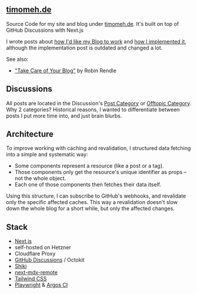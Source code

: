 ## [timomeh.de](https://timomeh.de)

Source Code for my site and blog under [timomeh.de](https://timomeh.de). It's built on top of GitHub Discussions with Next.js

I wrote posts about [how I'd like my Blog to work](https://timomeh.de/posts/how-to-build-a-blog) and [how I implemented it](https://timomeh.de/posts/how-i-built-this-blog), although the implementation post is outdated and changed a lot.

See also:
- ["Take Care of Your Blog"](https://www.robinrendle.com/notes/take-care-of-your-blog-/) by Robin Rendle

## Discussions

All posts are located in the Discussion's
[Post Category](https://github.com/timomeh/timomeh.de/discussions/categories/posts) or [Offtopic Category](https://github.com/timomeh/timomeh.de/discussions/categories/offtopic). Why 2 categories? Historical reasons, I wanted to differentiate between posts I put more time into, and just brain blurbs.

## Architecture

To improve working with caching and revalidation, I structured data fetching into a simple and systematic way:

- Some components represent a resource (like a post or a tag).
- Those components only get the resource's unique identifier as props – not the whole object.
- Each one of those components then fetches their data itself.

Using this structure, I can subscribe to GitHub's webhooks, and revalidate only the specific affected caches. This way a revalidation doesn't slow down the whole blog for a short while, but only the affected changes.

## Stack

- [Next.js](https://nextjs.org/)
- self-hosted on Hetzner
- Cloudflare Proxy
- [GitHub Discussions](https://github.com/timomeh/timomeh.de/discussions) / Octokit
- [Shiki](https://shiki.style/)
- [next-mdx-remote](https://github.com/hashicorp/next-mdx-remote)
- [Tailwind CSS](https://tailwindcss.com/)
- [Playwright](https://playwright.dev/) & [Argos CI](https://argos-ci.com)
